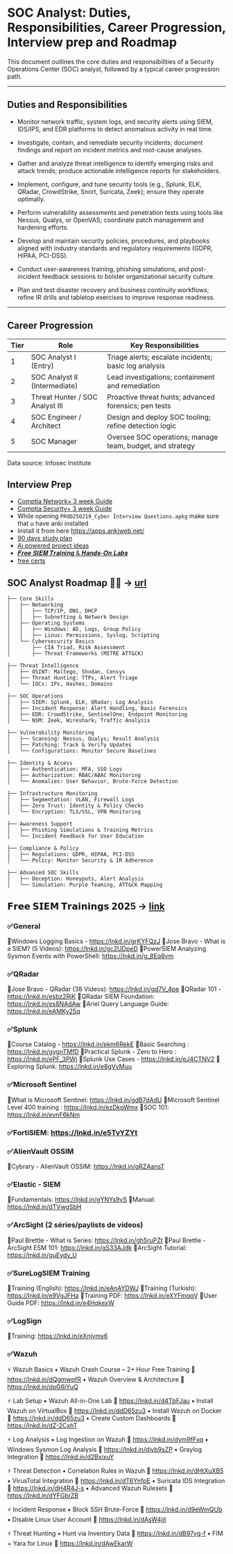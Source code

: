 # SOC Analyst: Duties, Responsibilities, Career Progression, Interview prep and Roadmap

This document outlines the core duties and responsibilities of a Security Operations Center (SOC) analyst, followed by a typical career progression path.

---

## Duties and Responsibilities

- Monitor network traffic, system logs, and security alerts using SIEM, IDS/IPS, and EDR platforms to detect anomalous activity in real time.

- Investigate, contain, and remediate security incidents; document findings and report on incident metrics and root-cause analyses.

- Gather and analyze threat intelligence to identify emerging risks and attack trends; produce actionable intelligence reports for stakeholders.

- Implement, configure, and tune security tools (e.g., Splunk, ELK, QRadar, CrowdStrike, Snort, Suricata, Zeek); ensure they operate optimally.

- Perform vulnerability assessments and penetration tests using tools like Nessus, Qualys, or OpenVAS; coordinate patch management and hardening efforts.

- Develop and maintain security policies, procedures, and playbooks aligned with industry standards and regulatory requirements (GDPR, HIPAA, PCI-DSS).

- Conduct user-awareness training, phishing simulations, and post-incident feedback sessions to bolster organizational security culture.

- Plan and test disaster recovery and business continuity workflows; refine IR drills and tabletop exercises to improve response readiness.

---

## Career Progression

| Tier | Role                             | Key Responsibilities                                    |
|------|----------------------------------|---------------------------------------------------------|
| 1    | SOC Analyst I (Entry)            | Triage alerts; escalate incidents; basic log analysis   |
| 2    | SOC Analyst II (Intermediate)    | Lead investigations; containment and remediation        |
| 3    | Threat Hunter / SOC Analyst III  | Proactive threat hunts; advanced forensics; pen tests   |
| 4    | SOC Engineer / Architect         | Design and deploy SOC tooling; refine detection logic   |
| 5    | SOC Manager                      | Oversee SOC operations; manage team, budget, and strategy |

Data source: Infosec Institute
## Interview Prep
- [Comptia Network+ 3 week Guide](https://github.com/djmahe4/Programming-Aptitude-Interview-Prep/blob/main/Job_Roles/SOC_Analyst/net%2B.md)
- [Comptia Security+ 3 week Guide](https://github.com/djmahe4/Programming-Aptitude-Interview-Prep/blob/main/Job_Roles/SOC_Analyst/sec%2B.md)
- While opening `PROD250219_Cyber Interview Questions.apkg` make sure that u have anki installed
- Install it from here https://apps.ankiweb.net/
- [90 days study plan](https://github.com/farhanashrafdev/90DaysOfCyberSecurity)
- [Ai powered project ideas](https://youtu.be/EX0NpcCCrWY)
- [𝑭𝒓𝒆𝒆 𝑺𝑰𝑬𝑴 𝑻𝒓𝒂𝒊𝒏𝒊𝒏𝒈 & 𝑯𝒂𝒏𝒅𝒔-𝑶𝒏 𝑳𝒂𝒃𝒔](https://x.com/SecurityTrybe/status/1945056525594005811)
- [free certs](https://github.com/cloudcommunity/Free-Certifications?tab=readme-ov-file#security)
## SOC Analyst Roadmap 🔵🎯 -> [url](https://x.com/SecurityTrybe/status/1942642972383650286)
```
├── Core Skills  
│   ├── Networking  
│   │   ├── TCP/IP, DNS, DHCP  
│   │   ├── Subnetting & Network Design  
│   ├── Operating Systems  
│   │   ├── Windows: AD, Logs, Group Policy  
│   │   ├── Linux: Permissions, Syslog, Scripting  
│   └── Cybersecurity Basics  
│       ├── CIA Triad, Risk Assessment  
│       ├── Threat Frameworks (MITRE ATT&CK)  

├── Threat Intelligence  
│   ├── OSINT: Maltego, Shodan, Censys  
│   ├── Threat Hunting: TTPs, Alert Triage  
│   └── IOCs: IPs, Hashes, Domains  

├── SOC Operations  
│   ├── SIEM: Splunk, ELK, QRadar; Log Analysis  
│   ├── Incident Response: Alert Handling, Basic Forensics  
│   ├── EDR: CrowdStrike, SentinelOne; Endpoint Monitoring  
│   └── NSM: Zeek, Wireshark; Traffic Analysis  

├── Vulnerability Monitoring  
│   ├── Scanning: Nessus, Qualys; Result Analysis  
│   ├── Patching: Track & Verify Updates  
│   └── Configurations: Monitor Secure Baselines  

├── Identity & Access  
│   ├── Authentication: MFA, SSO Logs  
│   ├── Authorization: RBAC/ABAC Monitoring  
│   └── Anomalies: User Behavior, Brute-Force Detection  

├── Infrastructure Monitoring  
│   ├── Segmentation: VLAN, Firewall Logs  
│   ├── Zero Trust: Identity & Policy Checks  
│   └── Encryption: TLS/SSL, VPN Monitoring  

├── Awareness Support  
│   ├── Phishing Simulations & Training Metrics  
│   └── Incident Feedback for User Education  

├── Compliance & Policy  
│   ├── Regulations: GDPR, HIPAA, PCI-DSS  
│   └── Policy: Monitor Security & IR Adherence  

├── Advanced SOC Skills  
│   ├── Deception: Honeypots, Alert Analysis  
│   └── Simulation: Purple Teaming, ATT&CK Mapping
```
## 𝗙𝗿𝗲𝗲 𝗦𝗜𝗘𝗠 𝗧𝗿𝗮𝗶𝗻𝗶𝗻𝗴𝘀 𝟮𝟬𝟮5 -> [link](https://www.linkedin.com/feed/update/urn:li:activity:7352373163340546048)

### ✅General
📎Windows Logging Basics - https://lnkd.in/grKYFQzJ
📎Jose Bravo - What is a SIEM? (5 Vídeos): https://lnkd.in/gc2UDpeD
📎PowerSIEM Analyzing Sysmon Events with PowerShell: https://lnkd.in/g_8Eq8vm

### ✅QRadar
📎Jose Bravo - QRadar (38 Vídeos): https://lnkd.in/gd7V_4pe
📎QRadar 101 - https://lnkd.in/esbz2RjK
📎QRadar SIEM Foundation: https://lnkd.in/es8NAdAw
📎Ariel Query Language Guide: https://lnkd.in/eAMKy25q

### ✅Splunk 
📎Course Catalog - https://lnkd.in/ekm6RekE 
📎Basic Searching : https://lnkd.in/gygnTMfD 
📎Practical Splunk - Zero to Hero : https://lnkd.in/ePF_3PWj
📎Splunk Use Cases - https://lnkd.in/eJ4CTNV2
📎Exploring Splunk: https://lnkd.in/e8gVvMuu

### ✅Microsoft Sentinel
📎What is Microsoft Sentinel: https://lnkd.in/gdB7dAdU
📎Microsoft Sentinel Level 400 training : https://lnkd.in/ezDkpWmx
📎SOC 101: https://lnkd.in/evnF6kNm

### ✅FortiSIEM: https://lnkd.in/e5TvYZYt

### ✅AlienVault OSSIM
📎Cybrary - AlienVault OSSIM: https://lnkd.in/gRZAansT

### ✅Elastic - SIEM 
📎Fundamentals: https://lnkd.in/gYNYs9vS
📎Manual: https://lnkd.in/dTVwgSbH

### ✅ArcSight (2 séries/paylists de vídeos)
📎Paul Brettle - What is Series: https://lnkd.in/gh5ruPZt
📎Paul Brettle - ArcSight ESM 101: https://lnkd.in/gS33AJdk
📎ArcSight Tutorial: https://lnkd.in/guEydy_U

### ✅SureLogSIEM Training
📎Training (English): https://lnkd.in/eAnAYDWJ
📎Training (Turkish): https://lnkd.in/e9VgJFHa
📎Training PDF: https://lnkd.in/eXYFmqqV
📎User Guide PDF: https://lnkd.in/e4HqkexW

### ✅LogSign
📎Training: https://lnkd.in/eXnjymv6

### ✅Wazuh
⚡️ Wazuh Basics
▪️ Wazuh Crash Course – 2+ Hour Free Training
🔗 https://lnkd.in/dQgmwpfR
▪️ Wazuh Overview & Architecture
🔗 https://lnkd.in/dpG6iYuQ

⚡️ Lab Setup
▪️ Wazuh All-in-One Lab
🔗 https://lnkd.in/d4TbFJau
▪️ Install Wazuh on VirtualBox
🔗 https://lnkd.in/ddD65zu3
▪️ Install Wazuh on Docker
🔗 https://lnkd.in/ddD65zu3
▪️ Create Custom Dashboards
🔗 https://lnkd.in/dZ-2CxhT

⚡️ Log Analysis
▪️ Log Ingestion on Wazuh
🔗 https://lnkd.in/dym9fFxq
▪️ Windows Sysmon Log Analysis
🔗 https://lnkd.in/djvb9sZP
▪️ Graylog Integration
🔗 https://lnkd.in/d2BxixuY

⚡️ Threat Detection
▪️ Correlation Rules in Wazuh
🔗 https://lnkd.in/dHtXuXB5
▪️ VirusTotal Integration
🔗 https://lnkd.in/dT6YnfpE
▪️ Suricata IDS Integration
🔗 https://lnkd.in/dH4R4J-s
▪️ Advanced Wazuh Rulesets
🔗 https://lnkd.in/dYFGbrZB

⚡️ Incident Response
▪️ Block SSH Brute-Force
🔗 https://lnkd.in/d9eWmQUb
▪️ Disable Linux User Account
🔗 https://lnkd.in/dAsW4jjt

⚡️ Threat Hunting
▪️ Hunt via Inventory Data
🔗 https://lnkd.in/dB97vg-f
▪️ FIM + Yara for Linux
🔗 https://lnkd.in/dAwEkarW
